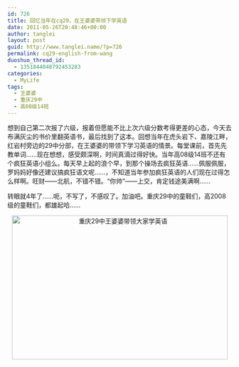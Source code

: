 ```yaml
---
id: 726
title: 回忆当年在cq29，在王婆婆带领下学英语
date: 2011-05-26T20:48:46+00:00
author: tanglei
layout: post
guid: http://www.tanglei.name/?p=726
permalink: cq29-english-from-wang
duoshuo_thread_id:
  - 1351844048792453283
categories:
  - MyLife
tags:
  - 王婆婆
  - 重庆29中
  - 高08级14班
---
```

想到自己第二次报了六级，报着但愿能不比上次六级分数考得更差的心态，今天去布满灰尘的书价里翻英语书，最后找到了这本。回想当年在虎头岩下、嘉陵江畔，红岩村旁边的29中分部，在王婆婆的带领下学习英语的情景。每堂课前，首先先教单词……现在想想，感受颇深啊，时间真滴过得好快。当年高08级14班不还有个疯狂英语小组么。每天早上起的浪个早，到那个操场去疯狂英语……佩服佩服，罗妈妈好像还建议搞疯狂语文呢……，不知道当年参加疯狂英语的人们现在过得怎么样啊。旺财——北航，不错不错。“你帅”——上交，肯定钱途美满啊……

转眼就4年了……呃，不写了，不感叹了。加油吧。重庆29中的童鞋们，高2008级的童鞋们，都雄起哈……

<p style="text-align: center;">
  <a href="http://www.tanglei.name/wp-content/uploads/2011/05/cq29-cet-4.jpg" target="_blank"><img class="size-full wp-image-727 aligncenter" title="cq29-cet-4" src="http://www.tanglei.name/wp-content/uploads/2011/05/cq29-cet-4.jpg" alt="重庆29中王婆婆带领大家学英语" width="485" height="324" /></a>
</p>
